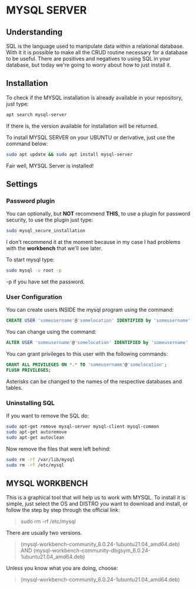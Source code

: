 # MYSQL SERVER
## Understanding
SQL is the language used to manipulate data within a relational database. With it it is possible to make all the CRUD routine necessary for a database to be useful.
There are positives and negatives to using SQL in your database, but today we're going to worry about how to just install it.

## Installation
To check if the MYSQL installation is already available in your repository, just type:

```sh
apt search mysql-server
```

If there is, the version available for installation will be returned.

To install MYSQL SERVER on your UBUNTU or derivative, just use the command below:

```sh
sudo apt update && sudo apt install mysql-server
```

Fair well, MYSQL Server is installed!

## Settings
### Password plugin
You can optionally, but **NOT** recommend **THIS**, to use a plugin for password security, to use the plugin just type:

```sh
sudo mysql_secure_installation
```

I don't recommend it at the moment because in my case I had problems with the **workbench** that we'll see later.

To start mysql type:

```sh
sudo mysql -u root -p
```

-p if you have set the password.

### User Configuration
You can create users INSIDE the mysql program using the command:

```sql
CREATE USER 'someusername'@'somelocation' IDENTIFIED by 'someusername'
```

You can change using the command:

```sql
ALTER USER 'someusername'@'somelocation' IDENTIFIED by 'someusername'
```

You can grant privileges to this user with the following commands:

```sql
GRANT ALL PRIVILEGES ON *.* TO 'someusername'@'somelocation';
FLUSH PRIVILEGES;
```

Asterisks can be changed to the names of the respective databases and tables.

### Uninstalling SQL
If you want to remove the SQL do:

```sh
sudo apt-get remove mysql-server mysql-client mysql-common
sudo apt-get autoremove
sudo apt-get autoclean
```

Now remove the files that were left behind:

```sh
sudo rm -rf /var/lib/mysql
sudo rm -rf /etc/mysql
```

## MYSQL WORKBENCH
This is a graphical tool that will help us to work with MYSQL.
To install it is simple, just select the OS and DISTRO you want to download and install, or follow the step by step through the official link:

> sudo rm -rf /etc/mysql

There are usually two versions.

> (mysql-workbench-community_8.0.24-1ubuntu21.04_amd64.deb)
AND
(mysql-workbench-community-dbgsym_8.0.24-1ubuntu21.04_amd64.deb)

Unless you know what you are doing, choose:
> (mysql-workbench-community_8.0.24-1ubuntu21.04_amd64.deb)
